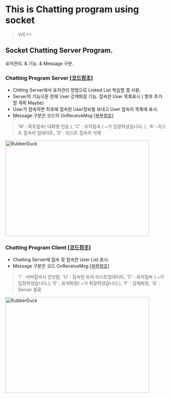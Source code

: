 # This is Chatting program using socket
 
> V/C++

## Socket Chatting Server Program.
 유저관리. & 기능. & Message 구분.

###  Chatting Program Server [[코드참조]](https://github.com/malvr00/Cplusplus-ChattingProgram/tree/main/ChatServer)
* Chtting Server에서 유저관리 방법으로 Linked List 복습할 겸 사용.
* Server의 기능으론 현재 User 강제퇴장 기능. 접속한 User 목록표시 ( 향후 추가 할 계획 Maybe)
* User가 접속하면 최초에 접속한 User정보들 보내고 User 접속자 목록에 표시.
* Message 구분은 코드의 OnReceiveMsg [[부분참조]](https://github.com/malvr00/Cplusplus-ChattingProgram/blob/main/ChatServer/ChatServerDlg.cpp)
>  'N' : 최초접속( 대화명 전송 ), 'C' : 유저접속 ( ~가 입장하셨습니다. ), 'A' : 리스트 접속자 업데이트, 'D' : 리스트 접속자 삭제

   <img src="https://user-images.githubusercontent.com/77275513/114269239-cb0ad000-9a40-11eb-85b5-6377f6e73279.PNG" width="450px" height="300px" title="100px" alt="RubberDuck"></img><br/>


### Chatting Program Client [[코드참조]](https://github.com/malvr00/Cplusplus-ChattingProgram/tree/main/ChatClient)
* Chatting Server에 접속 및 접속한 User List 표시.
* Message 구분은 코드 OnReceiveMsg [[부분참조]](https://github.com/malvr00/Cplusplus-ChattingProgram/blob/main/ChatClient/ChatClientDlg.cpp)
> 'I' : 서버접속시 인삿말, 'U' : 접속한 유저 리스트업데이트, 'C' : 유저접속 ( ~가 입장하셨습니다.), 'E' : 유저퇴장( ~가 퇴장하셨습니다.), 'F' : 강제퇴장, 'Q' : Server 종료

   <img src="https://user-images.githubusercontent.com/77275513/114269452-212c4300-9a42-11eb-9ca1-0dfebaa240f4.PNG" width="450px" height="300px" title="100px" alt="RubberDuck"></img><br/>
